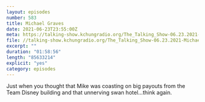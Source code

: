 ```yaml
---
layout: episodes
number: 583
title: Michael Graves
date: 2021-06-23T23:55:00Z
meta: https://talking-show.kchungradio.org/The_Talking_Show-06.23.2021-Michael_Graves.mp3
file: //talking-show.kchungradio.org/The_Talking_Show-06.23.2021-Michael_Graves.mp3
excerpt: ""
duration: "01:58:56"
length: "85633214"
explicit: "yes"
category: episodes
---
```


Just when you thought that Mike was coasting on big payouts from the Team Disney building and that unnerving swan hotel...think again. 
